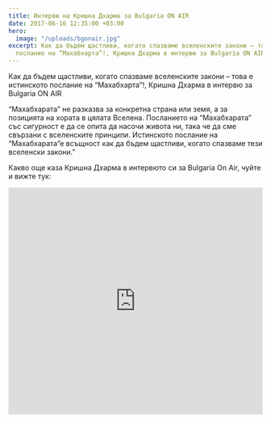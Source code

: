 ```yaml
---
title: Интервю на Кришна Дхарма за Bulgaria ON AIR
date: 2017-06-16 12:35:00 +03:00
hero:
  image: "/uploads/bgonair.jpg"
excerpt: Как да бъдем щастливи, когато спазваме вселенските закони – това е истинското
  послание на “Махабхарта”!, Кришна Дхарма в интервю за Bulgaria ON AIR
---
```


Как да бъдем щастливи, когато спазваме вселенските закони – това е истинското послание на “Махабхарта”!, Кришна Дхарма в интервю за Bulgaria ON AIR

“Махабхарата” не разказва за конкретна страна или земя, а за позицията на хората в цялата Вселена. Посланието на “Махабхарата” със сигурност е да се опита да насочи живота ни, така че да сме свързани с вселенските принципи. Истинското послание на “Махабхарата”е всъщност как да бъдем щастливи, когато спазваме тези вселенски закони.”

Какво още каза Кришна Дхарма в интервюто си за Bulgaria On Air, чуйте и вижте тук:

<iframe width="100%" height="450" src="http://video2.ibg.bg/iframer/112309" frameborder="0" allowfullscreen></iframe>